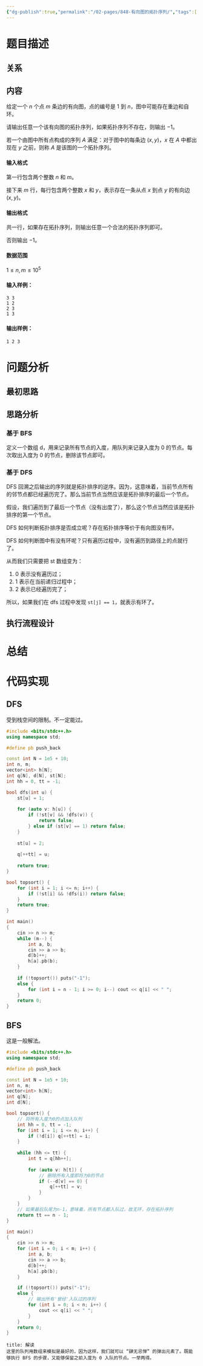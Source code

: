 ```yaml
---
{"dg-publish":true,"permalink":"/02-pages/848-有向图的拓扑序列/","tags":["personal/blog","algorithm/dfs","algorithm/bfs","algorithm/模板题","algorithm/graph/拓扑排序"]}
---
```



# 题目描述
## 关系

## 内容
给定一个 $n$ 个点 $m$ 条边的有向图，点的编号是 $1$ 到 $n$，图中可能存在重边和自环。

请输出任意一个该有向图的拓扑序列，如果拓扑序列不存在，则输出 $-1$。

若一个由图中所有点构成的序列 $A$ 满足：对于图中的每条边 $(x, y)$，$x$ 在 $A$ 中都出现在 $y$ 之前，则称 $A$ 是该图的一个拓扑序列。

#### 输入格式

第一行包含两个整数 $n$ 和 $m$。

接下来 $m$ 行，每行包含两个整数 $x$ 和 $y$，表示存在一条从点 $x$ 到点 $y$ 的有向边 $(x, y)$。

#### 输出格式

共一行，如果存在拓扑序列，则输出任意一个合法的拓扑序列即可。

否则输出 $-1$。

#### 数据范围

$1 \le n,m \le 10^5$

#### 输入样例：

```
3 3
1 2
2 3
1 3
```

#### 输出样例：

```
1 2 3
```
# 问题分析
## 最初思路

## 思路分析
### 基于 BFS
定义一个数组 d，用来记录所有节点的入度，用队列来记录入度为 0 的节点。每次取出入度为 0 的节点，删除该节点即可。
### 基于 DFS
DFS 回溯之后输出的序列就是拓扑排序的逆序。因为，这意味着，当前节点所有的邻节点都已经遍历完了。那么当前节点当然应该是拓扑排序的最后一个节点。

假设，我们遍历到了最后一个节点（没有出度了），那么这个节点当然应该是拓扑排序的第一个节点。

DFS 如何判断拓扑排序是否成立呢？存在拓扑排序等价于有向图没有环。

DFS 如何判断图中有没有环呢？只有遍历过程中，没有遍历到路径上的点就行了。

从而我们只需要把 st 数组变为：
 1. 0 表示没有遍历过；
 2. 1 表示在当前递归过程中；
 3. 2 表示已经遍历完了；

所以，如果我们在 dfs 过程中发现 `st[j] == 1`，就表示有环了。

## 执行流程设计

# 总结

# 代码实现
## DFS
受到栈空间的限制。不一定能过。
```c++
#include <bits/stdc++.h>
using namespace std;

#define pb push_back

const int N = 1e5 + 10;
int n, m;
vector<int> h[N];
int q[N], d[N], st[N];
int hh = 0, tt = -1;

bool dfs(int u) {
    st[u] = 1;
    
    for (auto v: h[u]) {
        if (!st[v] && !dfs(v)) {
            return false;
        } else if (st[v] == 1) return false;
    }
    
    st[u] = 2;
    
    q[++tt] = u;
    
    return true;
}

bool topsort() {
    for (int i = 1; i <= n; i++) {
        if (!st[i] && !dfs(i)) return false;
    }
    return true;
}

int main()
{
    cin >> n >> m;
    while (m--) {
        int a, b;
        cin >> a >> b;
        d[b]++;
        h[a].pb(b);
    }
    
    if (!topsort()) puts("-1");
    else {
        for (int i = n - 1; i >= 0; i--) cout << q[i] << " ";
    }
    return 0;
}
```

## BFS
这是一般解法。
```c++
#include <bits/stdc++.h>
using namespace std;

#define pb push_back

const int N = 1e5 + 10;
int n, m;
vector<int> h[N];
int q[N];
int d[N];

bool topsort() {
    // 将所有入度为0的点加入队列
    int hh = 0, tt = -1;
    for (int i = 1; i <= n; i++) {
        if (!d[i]) q[++tt] = i;
    }
    
    while (hh <= tt) {
        int t = q[hh++];
        
        for (auto v: h[t]) {
            // 删除所有入度即将为0的节点
            if (--d[v] == 0) {
                q[++tt] = v;
            } 
        }
    }
    // 如果最后队尾为n-1，意味着，所有节点都入队过，故无环，存在拓扑序列
    return tt == n - 1;
}

int main()
{
    cin >> n >> m;
    for (int i = 0; i < m; i++) {
        int a, b;
        cin >> a >> b;
        d[b]++;
        h[a].pb(b);
    }

    if (!topsort()) puts("-1");
    else {
        // 输出所有'曾经'入队过的序列
        for (int i = 0; i < n; i++) {
            cout << q[i] << " ";
        }
    }
    return 0;
}
```

```ad-note
title: 解读
这里的队列用数组来模拟是最好的，因为这样，我们就可以 “肆无忌惮” 的弹出元素了。既能够执行 BFS 的步骤，又能够保留之前入度为 0 入队的节点。一举两得。
```
